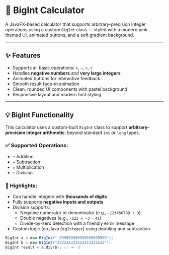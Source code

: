# 🌸 BigInt Calculator

A JavaFX-based calculator that supports arbitrary-precision integer operations using a custom `BigInt` class — styled with a modern pink-themed UI, animated buttons, and a soft gradient background.

---

## ✨ Features

- Supports all basic operations: `+`, `−`, `×`, `÷`
- Handles **negative numbers** and **very large integers**
- Animated buttons for interactive feedback
- Smooth result fade-in animation
- Clean, rounded UI components with pastel background
- Responsive layout and modern font styling

---

## 💡 BigInt Functionality

This calculator uses a custom-built `BigInt` class to support **arbitrary-precision integer arithmetic**, beyond standard `int` or `long` types.

### ✅ Supported Operations:
- `+` Addition
- `−` Subtraction
- `×` Multiplication
- `÷` Division

### 🧠 Highlights:
- Can handle integers with **thousands of digits**
- Fully supports **negative inputs and outputs**
- Division supports:
  - Negative numerator or denominator (e.g., `-123456789 ÷ 3`)
  - Double negatives (e.g., `-123 ÷ -3` = `41`)
  - Divide-by-zero detection with a friendly error message
- Custom logic (no Java `BigInteger`) using doubling and subtraction

```java
BigInt a = new BigInt("-999999999999999999999");
BigInt b = new BigInt("333333333333333333333");
BigInt result = a.div(b); // ➜ -3
